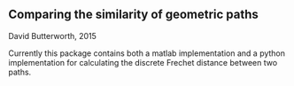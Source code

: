## Comparing the similarity of geometric paths

David Butterworth, 2015

Currently this package contains both a matlab implementation and a python implementation for calculating the discrete Frechet distance between two paths.

